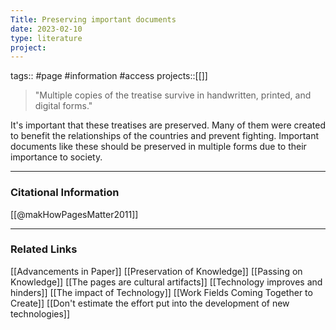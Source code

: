 ```yaml
---
Title: Preserving important documents
date: 2023-02-10
type: literature
project:
---
```

tags:: #page #information #access
projects::[[]]

> "Multiple copies of the treatise survive in handwritten, printed, and digital forms."

It's important that these treatises are preserved. Many of them were created to benefit the relationships of the countries and prevent fighting. Important documents like these should be preserved in multiple forms due to their importance to society.

---
### Citational Information

[[@makHowPagesMatter2011]]

---

### Related Links

[[Advancements in Paper]]
[[Preservation of Knowledge]]
[[Passing on Knowledge]]
[[The pages are cultural artifacts]]
[[Technology improves and hinders]]
[[The impact of Technology]]
[[Work Fields Coming Together to Create]]
[[Don't estimate the effort put into the development of new technologies]]